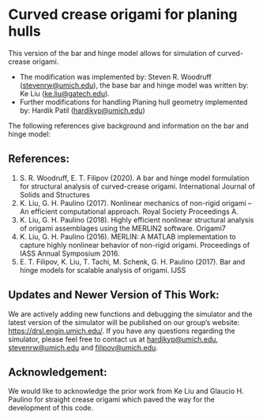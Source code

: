 # Curved crease origami for planing hulls

This version of the bar and hinge model allows for simulation of curved-crease origami. 
* The modification was implemented by: Steven R. Woodruff (stevenrw@umich.edu), the base bar and hinge model was written by: Ke Liu (ke.liu@gatech.edu).
* Further modifications for handling Planing hull geometry implemented by: Hardik Patil (hardikyp@umich.edu)

The following references give background and information on the bar and hinge model:

## References:

1. S. R. Woodruff, E. T. Filipov (2020). A bar and hinge model formulation for structural analysis of curved-crease origami. International Journal of Solids and Structures
2. K. Liu, G. H. Paulino (2017). Nonlinear mechanics of non-rigid origami – An efficient computational approach. Royal Society Proceedings A.
3. K. Liu, G. H. Paulino (2018). Highly efficient nonlinear structural analysis of origami assemblages using the MERLIN2 software. Origami7
4. K. Liu, G. H. Paulino (2016). MERLIN: A MATLAB implementation to capture highly nonlinear behavior of non-rigid origami. Proceedings of IASS Annual Symposium 2016. 
5. E. T. Filipov, K. Liu, T. Tachi, M. Schenk, G. H. Paulino (2017). Bar and hinge models for scalable analysis of origami.  IJSS

## Updates and Newer Version of This Work:
We are actively adding new functions and debugging the simulator and the latest version of the simulator will be published on our group’s website: https://drsl.engin.umich.edu/. If you have any questions regarding the simulator, please feel free to contact us at hardikyp@umich.edu, stevenrw@umich.edu and filipov@umich.edu. 

## Acknowledgement: 
We would like to acknowledge the prior work from Ke Liu and Glaucio H. Paulino for straight crease origami which paved the way for the development of this code.
